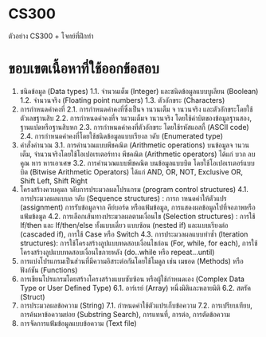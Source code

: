# CS300
ตัวอย่าง CS300 + โจทย์ที่ฝึกทำ


# ขอบเขตเนื้อหาที่ใช้ออกข้อสอบ
1. ชนิดข้อมูล (Data types)
1.1. จำนวนเต็ม (Integer) และชนิดข้อมูลแบบบูเลียน (Boolean)
1.2. จำนวนจริง (Floating point numbers)
1.3. ตัวอักขระ (Characters)
2. การกำหนดค่าคงที่
2.1. การกำหนดค่าคงที่ซึ่งเป็นจ านวนเต็ม จ านวนจริง และตัวอักขระโดยใช้ตัวเลขฐานสิบ
2.2. การกำหนดค่าคงที่จ านวนเต็มจ านวนจริง โดยใช้ค่าบิตของข้อมูลฐานสอง, ฐานแปดหรือฐานสิบหก
2.3. การกำหนดค่าคงที่ตัวอักขระ โดยใช้รหัสแอสกี้ (ASCII code)
2.4. การกำหนดค่าคงที่โดยใช้ชนิดข้อมูลแบบเรียงล าดับ (Enumerated type)
3. คำสั่งคำนวณ
3.1. การคำนวณแบบพีชคณิต (Arithmetic operations) บนข้อมูลจ านวนเต็ม, จำนวนจริงโดยใช้โอเปอเรเตอร์ทาง พีชคณิต
(Arithmetic operators) ได้แก่ บวก ลบ คูณ หาร หารเอาเศษ
3.2. การคำนวณแบบพีชคณิต บนข้อมูลแบบบิต โดยใช้โอเปอเรเตอร์แบบบิต (Bitwise Arithmetic Operators) ได้แก่ AND, OR,
NOT, Exclusive OR, Shift Left, Shift Right
4. โครงสร้างควบคุมล าดับการประมวลผลโปรแกรม (program control structures)
4.1. การประมวลผลแบบล าดับ (Sequence structures) : การก าหนดค่าให้ตัวแปร (assignment)
 การรับข้อมูลจาก คีย์บอร์ด หรือแฟ้มข้อมูล, การแสดงผลข้อมูลไปที่จอภาพหรือแฟ้มข้อมูล
4.2. การเลือกเส้นทางประมวลผลตามเงื่อนไข (Selection structures) : การใช้ If/then และ If/then/else
 ทั้งแบบเดี่ยว แบบซ้อน (nested if) และแบบเรียงต่อ (cascaded if), การใช้ Case หรือ Switch
4.3. การประมวลผลแบบทำซ้ำ (Iteration structures): การใช้โครงสร้างลูปแบบทดสอบเงื่อนไขก่อน (For, while, for each),
 การใช้โครงสร้างลูปแบบทดสอบเงื่อนไขภายหลัง (do..while หรือ repeat…until)
5. การแบ่งโปรแกรมเป็นส่วนที่มีความอิสระต่อกันโดยใช้โมดูล เช่น เมธอด (Methods) หรือฟังก์ชัน (Functions)
6. การเขียนโปรแกรมโดยสร้างโครงสร้างแบบซับซ้อน หรือผู้ใช้กำหนดเอง (Complex Data Type or User Defined Type)
6.1. อาร์เรย์ (Array) หนึ่งมิติและหลายมิติ
6.2. สตรัค (Struct)
7. การประมวลผลข้อความ (String)
7.1. กำหนดค่าใช้ตัวแปรเก็บข้อความ
7.2. การเปรียบเทียบ, การค้นหาข้อความย่อย (Substring Search), การแทนที่, การต่อ, การตัดข้อความ
8. การจัดการแฟ้มข้อมูลแบบข้อความ (Text file)
